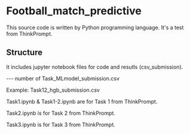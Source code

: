 # Football_match_predictive
This source code is written by Python programming language. It's a test from ThinkPrompt.

## Structure
It includes jupyter notebook files for code and resutls (csv_submission).

--- number of Task_MLmodel_submission.csv

Example: Task12_hgb_submission.csv

Task1.ipynb & Task1-2.ipynb are for Task 1 from ThinkPrompt.

Task2.ipynb is for Task 2 from ThinkPrompt.

Task3.ipynb is for Task 3 from ThinkPrompt.
